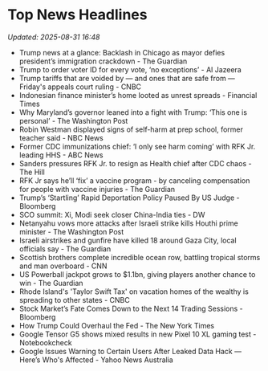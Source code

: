 # Top News Headlines

_Updated: 2025-08-31 16:48_

- Trump news at a glance: Backlash in Chicago as mayor defies president’s immigration crackdown - The Guardian
- Trump to order voter ID for every vote, ‘no exceptions’ - Al Jazeera
- Trump tariffs that are voided by — and ones that are safe from — Friday's appeals court ruling - CNBC
- Indonesian finance minister’s home looted as unrest spreads - Financial Times
- Why Maryland’s governor leaned into a fight with Trump: ‘This one is personal’ - The Washington Post
- Robin Westman displayed signs of self-harm at prep school, former teacher said - NBC News
- Former CDC immunizations chief: ‘I only see harm coming’ with RFK Jr. leading HHS - ABC News
- Sanders pressures RFK Jr. to resign as Health chief after CDC chaos - The Hill
- RFK Jr says he’ll ‘fix’ a vaccine program - by canceling compensation for people with vaccine injuries - The Guardian
- Trump’s ‘Startling’ Rapid Deportation Policy Paused By US Judge - Bloomberg
- SCO summit: Xi, Modi seek closer China-India ties - DW
- Netanyahu vows more attacks after Israeli strike kills Houthi prime minister - The Washington Post
- Israeli airstrikes and gunfire have killed 18 around Gaza City, local officials say - The Guardian
- Scottish brothers complete incredible ocean row, battling tropical storms and man overboard - CNN
- US Powerball jackpot grows to $1.1bn, giving players another chance to win - The Guardian
- Rhode Island's 'Taylor Swift Tax' on vacation homes of the wealthy is spreading to other states - CNBC
- Stock Market’s Fate Comes Down to the Next 14 Trading Sessions - Bloomberg
- How Trump Could Overhaul the Fed - The New York Times
- Google Tensor G5 shows mixed results in new Pixel 10 XL gaming test - Notebookcheck
- Google Issues Warning to Certain Users After Leaked Data Hack — Here’s Who's Affected - Yahoo News Australia